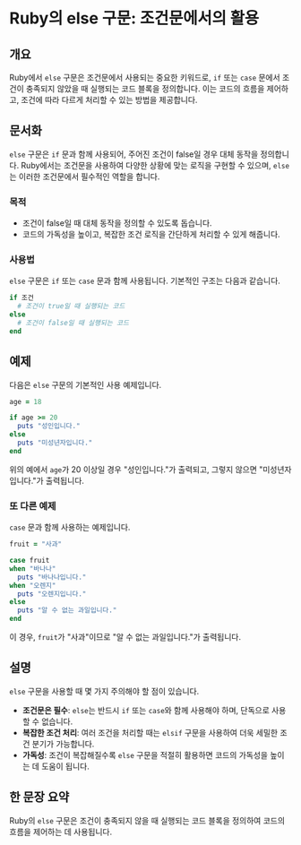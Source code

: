 <!--
Meta Description: # Ruby의 else 구문: 조건문에서의 활용 ## 개요 Ruby에서 `else` 구문은 조건문에서 사용되는 중요한 키워드로, `if` 또는 `case` 문에서 조건이 충족되지 않았을 때 실행되는 코드 블록을 정의합니다. 이는 코드의 흐름을 제어하고, 조건에 따라 다...
Meta Keywords: else, 조건이, case, puts, 구문은
-->

# Ruby의 else 구문: 조건문에서의 활용

## 개요
Ruby에서 `else` 구문은 조건문에서 사용되는 중요한 키워드로, `if` 또는 `case` 문에서 조건이 충족되지 않았을 때 실행되는 코드 블록을 정의합니다. 이는 코드의 흐름을 제어하고, 조건에 따라 다르게 처리할 수 있는 방법을 제공합니다.

## 문서화
`else` 구문은 `if` 문과 함께 사용되어, 주어진 조건이 false일 경우 대체 동작을 정의합니다. Ruby에서는 조건문을 사용하여 다양한 상황에 맞는 로직을 구현할 수 있으며, `else`는 이러한 조건문에서 필수적인 역할을 합니다.

### 목적
- 조건이 false일 때 대체 동작을 정의할 수 있도록 돕습니다.
- 코드의 가독성을 높이고, 복잡한 조건 로직을 간단하게 처리할 수 있게 해줍니다.

### 사용법
`else` 구문은 `if` 또는 `case` 문과 함께 사용됩니다. 기본적인 구조는 다음과 같습니다.

```ruby
if 조건
  # 조건이 true일 때 실행되는 코드
else
  # 조건이 false일 때 실행되는 코드
end
```

## 예제
다음은 `else` 구문의 기본적인 사용 예제입니다.

```ruby
age = 18

if age >= 20
  puts "성인입니다."
else
  puts "미성년자입니다."
end
```

위의 예에서 `age`가 20 이상일 경우 "성인입니다."가 출력되고, 그렇지 않으면 "미성년자입니다."가 출력됩니다.

### 또 다른 예제
`case` 문과 함께 사용하는 예제입니다.

```ruby
fruit = "사과"

case fruit
when "바나나"
  puts "바나나입니다."
when "오렌지"
  puts "오렌지입니다."
else
  puts "알 수 없는 과일입니다."
end
```

이 경우, `fruit`가 "사과"이므로 "알 수 없는 과일입니다."가 출력됩니다.

## 설명
`else` 구문을 사용할 때 몇 가지 주의해야 할 점이 있습니다.

- **조건문은 필수**: `else`는 반드시 `if` 또는 `case`와 함께 사용해야 하며, 단독으로 사용할 수 없습니다.
- **복잡한 조건 처리**: 여러 조건을 처리할 때는 `elsif` 구문을 사용하여 더욱 세밀한 조건 분기가 가능합니다.
- **가독성**: 조건이 복잡해질수록 `else` 구문을 적절히 활용하면 코드의 가독성을 높이는 데 도움이 됩니다.

## 한 문장 요약
Ruby의 `else` 구문은 조건이 충족되지 않을 때 실행되는 코드 블록을 정의하여 코드의 흐름을 제어하는 데 사용됩니다.